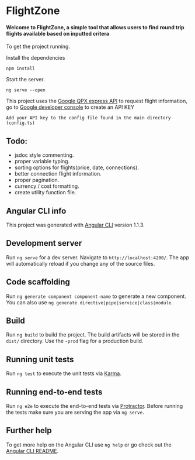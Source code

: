 # FlightZone
#### Welcome to FlightZone, a simple tool that allows users to find round trip flights available based on inputted critera

To get the project running.

Install the dependencies

`npm install`

Start the server.

`ng serve --open`

This project uses the [Google QPX express API](https://developers.google.com/qpx-express/) to request flight information, go to [Google developer console](https://console.developers.google.com/) to create an API KEY

`Add your API key to the config file found in the main directory (config.ts)`

## Todo:

- jsdoc style commenting.
- proper variable typing.
- sorting options for flights(price, date, connections).
- better connection flight information.
- proper pagination.
- currency / cost formatting.
- create utility function file.

## Angular CLI info

This project was generated with [Angular CLI](https://github.com/angular/angular-cli) version 1.1.3.

## Development server

Run `ng serve` for a dev server. Navigate to `http://localhost:4200/`. The app will automatically reload if you change any of the source files.

## Code scaffolding

Run `ng generate component component-name` to generate a new component. You can also use `ng generate directive|pipe|service|class|module`.

## Build

Run `ng build` to build the project. The build artifacts will be stored in the `dist/` directory. Use the `-prod` flag for a production build.

## Running unit tests

Run `ng test` to execute the unit tests via [Karma](https://karma-runner.github.io).

## Running end-to-end tests

Run `ng e2e` to execute the end-to-end tests via [Protractor](http://www.protractortest.org/).
Before running the tests make sure you are serving the app via `ng serve`.

## Further help

To get more help on the Angular CLI use `ng help` or go check out the [Angular CLI README](https://github.com/angular/angular-cli/blob/master/README.md).
